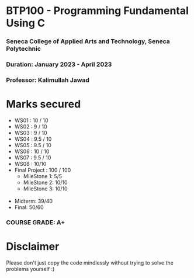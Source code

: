 # BTP100 - Programming Fundamental Using C
### Seneca College of Applied Arts and Technology, Seneca Polytechnic <br />
### Duration: January 2023 - April 2023 <br />
### Professor: Kalimullah Jawad <br />

# Marks secured
- WS01 : 10 / 10 <br>
- WS02 : 9 / 10 <br>
- WS03 : 9 / 10 <br>
- WS04 : 9.5 / 10 <br>
- WS05 : 9.5 / 10 <br>
- WS06 : 10 / 10 <br>
- WS07 : 9.5 / 10 <br>
- WS08 : 10/10 <br>
- Final Project : 100 / 100 <br>
  - MileStone 1: 5/5 <br>
  - MileStone 2: 10/10 <br>
  - MileStone 3: 10/10 <br /><br>
 - Midterm: 39/40<br>
 - Final: 50/60<br>


### COURSE GRADE: A+

# Disclaimer
Please don't just copy the code mindlessly without trying to solve the problems yourself :)
